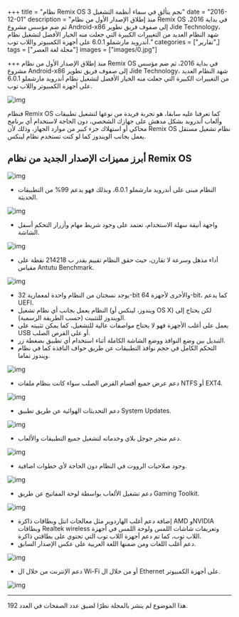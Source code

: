 +++
title = "نظام Remix OS 3 نجم يتألق في سماء أنظمة التشغيل"
date = "2016-12-01"
description = "منذ إطلاق الإصدار الأول من نظام Remix OS في بداية 2016، ثم ضم مؤسس مشروع Android-x86 إلى صفوف فريق تطوير Jide Technology، شهد النظام العديد من التغييرات الكبيرة التي جعلت منه الخيار الأفضل لتشغيل نظام أندرويد مارشملو 6.0.1 على أجهزة الكمبيوتر واللاب توب."
categories = ["تقارير",]
tags = ["مجلة لغة العصر"]
images = ["images/0.jpg"]

+++
منذ إطلاق الإصدار الأول من نظام Remix OS في بداية 2016، ثم ضم مؤسس مشروع Android-x86 إلى صفوف فريق تطوير Jide Technology، شهد النظام العديد من التغييرات الكبيرة التي جعلت منه الخيار الأفضل لتشغيل نظام أندرويد مارشملو 6.0.1 على أجهزة الكمبيوتر واللاب توب.

![img](images/0.jpg)

فنظام Remix OS كما تعرفنا عليه سابقا، هو تجربة فريدة من نوعها لتشغيل تطبيقات وألعاب أندرويد بشكل مدهش على جهازك الشخصي، دون الحاجة لاستخدام أي برنامج محاكي أو استهلاك جزء كبير من موارد الجهاز، وذلك لأن Remix OS نظام تشغيل مستقل يعمل بجانب الويندوز كما لو كنت تستخدم نظام لينكس.

## أبرز مميزات الإصدار الجديد من نظام Remix OS

![img](images/remix-os-3-0.jpg)

- النظام مبنى على أندرويد مارشملو 6.0.1، وبذلك فهو يدعم 99% من التطبيقات الحديثة.

![img](images/System.png)

- واجهة أنيقة سهلة الاستخدام، تعتمد على وجود شريط مهام وأزرار التحكم أسفل الشاشة.

![img](images/Desktop.png)

- أداء مذهل وسرعة لا تقارن، حيث حقق النظام تقييم يقدر ب 214218 نقطة على مقياس Antutu Benchmark.

![img](images/Antutu.jpg)

- يوجد نسختان من النظام واحدة لمعمارية 32-bit والأخرى لأجهزة 64-bit، كما يدعم UEFI.
- النظام يعمل بجانب أي نظام تشغيل (ويندوز، لينكس أو OS X) لكن يحتاج إلى الويندوز للتثبيت (حسب الطريقة الرسمية).
- يعمل على أغلب الأجهزة فهو لا يحتاج مواصفات عالية للتشغيل، كما يمكن تثبيته على USB أو على القرص الصلب.
- التبديل بين وضع النوافذ ووضع الشاشة الكاملة أثناء استخدام أي تطبيق بضغطة زر.
- التحكم الكامل في حجم نوافذ التطبيقات عن طريق حواف النافذة كما في نظام ويندوز تماما.

![img](images/HDD.png)

- دعم عرض جميع أقسام القرص الصلب سواء كانت بنظام ملفات NTFS أو EXT4.

![img](images/FileManger.png)

- دعم التحديثات الهوائية عن طريق تطبيق System Updates.

![img](images/Updater.png)

- دعم متجر جوجل بلاي وخدماته لتشغيل جميع التطبيقات والألعاب.

![img](images/Google.png)

- وجود صلاحيات الرووت في النظام دون الحاجة لأي خطوات اضافية.

![img](images/Root.png)

- دعم تشغيل الألعاب بواسطة لوحة المفاتيح عن طريق Gaming Toolkit.

![img](images/Gaming.png)

- إضافة دعم أغلب الهاردوير مثل معالجات انتل وبطاقات ذاكرة AMD وNVIDIA وبطاقات Realtek wireless وتعريفات شاشات اللمس ولوحة اللمس في أجهزة اللاب توب، كما تم دعم أجهزة اللاب توب التي تحتوي على بطاقتي ذاكرة.
- دعم أغلب اللغات ومن ضمنها اللغة العربية على عكس الإصدار السابق.

![img](images/Languages.png)

- دعم الإنترنت من خلال ال Wi-Fi أو من خلال ال Ethernet على أجهزة الكمبيوتر.

![img](images/Internet.jpg)

---

هذا الموضوع لم ينشر بالمجلة نظرًا لضيق عدد الصفحات في العدد 192.
